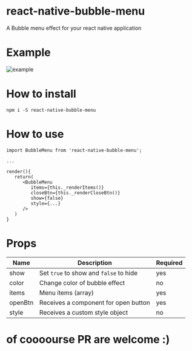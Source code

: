# react-native-bubble-menu

A Bubble menu effect for your react native application

# Example

![example](https://github.com/cinder92/react-native-bubble-menu/blob/master/demo.gif)

# How to install

`npm i -S react-native-bubble-menu`

# How to use

```
import BubbleMenu from 'react-native-bubble-menu';

...

render(){
   return(
      <BubbleMenu
         items={this._renderItems()}
         closeBtn={this._renderCloseBtn()}
         show={false}
		 style={...}
      />
   )
}
```

# Props

| Name  | Description | Required |
| ----- | ------------| -------- |
| show | Set `true` to show and `false` to hide | yes |
| color | Change color of bubble effect | no |
| items | Menu items (array) | yes |
| openBtn | Receives a component for open button | yes |
| style | Receives a custom style object | no |

# of coooourse PR are welcome :)
